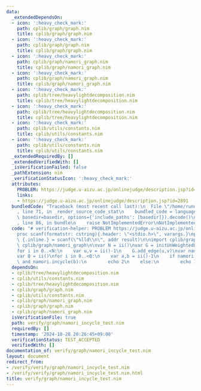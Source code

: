 ```yaml
---
data:
  _extendedDependsOn:
  - icon: ':heavy_check_mark:'
    path: cplib/graph/graph.nim
    title: cplib/graph/graph.nim
  - icon: ':heavy_check_mark:'
    path: cplib/graph/graph.nim
    title: cplib/graph/graph.nim
  - icon: ':heavy_check_mark:'
    path: cplib/graph/namori_graph.nim
    title: cplib/graph/namori_graph.nim
  - icon: ':heavy_check_mark:'
    path: cplib/graph/namori_graph.nim
    title: cplib/graph/namori_graph.nim
  - icon: ':heavy_check_mark:'
    path: cplib/tree/heavylightdecomposition.nim
    title: cplib/tree/heavylightdecomposition.nim
  - icon: ':heavy_check_mark:'
    path: cplib/tree/heavylightdecomposition.nim
    title: cplib/tree/heavylightdecomposition.nim
  - icon: ':heavy_check_mark:'
    path: cplib/utils/constants.nim
    title: cplib/utils/constants.nim
  - icon: ':heavy_check_mark:'
    path: cplib/utils/constants.nim
    title: cplib/utils/constants.nim
  _extendedRequiredBy: []
  _extendedVerifiedWith: []
  _isVerificationFailed: false
  _pathExtension: nim
  _verificationStatusIcon: ':heavy_check_mark:'
  attributes:
    PROBLEM: https://judge.u-aizu.ac.jp/onlinejudge/description.jsp?id=2891
    links:
    - https://judge.u-aizu.ac.jp/onlinejudge/description.jsp?id=2891
  bundledCode: "Traceback (most recent call last):\n  File \"/home/runner/.local/lib/python3.10/site-packages/onlinejudge_verify/documentation/build.py\"\
    , line 71, in _render_source_code_stat\n    bundled_code = language.bundle(stat.path,\
    \ basedir=basedir, options={'include_paths': [basedir]}).decode()\n  File \"/home/runner/.local/lib/python3.10/site-packages/onlinejudge_verify/languages/nim.py\"\
    , line 86, in bundle\n    raise NotImplementedError\nNotImplementedError\n"
  code: "# verification-helper: PROBLEM https://judge.u-aizu.ac.jp/onlinejudge/description.jsp?id=2891\n\
    proc scanf(formatstr: cstring){.header: \"<stdio.h>\", varargs.}\nproc ii(): int\
    \ {.inline.} = scanf(\"%lld\\n\", addr result)\n\nimport cplib/graph/graph\nimport\
    \ cplib/graph/namori_graph\n\nvar N = ii()\nvar G = initUnWeightedUnDirectedGraph(N)\n\
    for i in 0..<N:\n    var u,v = ii()-1\n    G.add_edge(u,v)\nvar namori = G.initNamoriGraph()\n\
    var Q = ii()\nfor i in 0..<Q:\n    var a,b = ii()-1\n    if namori.incycle(a)\
    \ and namori.incycle(b):\n        echo 2\n    else:\n        echo 1\n"
  dependsOn:
  - cplib/tree/heavylightdecomposition.nim
  - cplib/utils/constants.nim
  - cplib/tree/heavylightdecomposition.nim
  - cplib/graph/graph.nim
  - cplib/utils/constants.nim
  - cplib/graph/namori_graph.nim
  - cplib/graph/graph.nim
  - cplib/graph/namori_graph.nim
  isVerificationFile: true
  path: verify/graph/namori_incycle_test.nim
  requiredBy: []
  timestamp: '2024-10-28 20:26:45+09:00'
  verificationStatus: TEST_ACCEPTED
  verifiedWith: []
documentation_of: verify/graph/namori_incycle_test.nim
layout: document
redirect_from:
- /verify/verify/graph/namori_incycle_test.nim
- /verify/verify/graph/namori_incycle_test.nim.html
title: verify/graph/namori_incycle_test.nim
---
```

